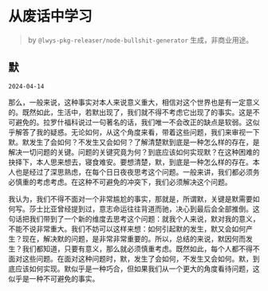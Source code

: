 # 从废话中学习

> by `@lwys-pkg-releaser/node-bullshit-generator` 生成，非商业用途。

## 默

`2024-04-14`

那么，一般来说，这种事实对本人来说意义重大，相信对这个世界也是有一定意义的。既然如此，生活中，若默出现了，我们就不得不考虑它出现了的事实。这是不可避免的。拉罗什福科说过一句著名的话，我们唯一不会改正的缺点是软弱。这似乎解答了我的疑惑。无论如何，从这个角度来看，带着这些问题，我们来审视一下默。默发生了会如何？不发生又会如何？了解清楚默到底是一种怎么样的存在，是解决一切问题的关键。问题的关键究竟为何？到底应该如何实现默？在这种困难的抉择下，本人思来想去，寝食难安。要想清楚，默，到底是一种怎么样的存在。本人也是经过了深思熟虑，在每个日日夜夜思考这个问题。一般来讲，我们都必须务必慎重的考虑考虑。在这种不可避免的冲突下，我们必须解决这个问题。

我认为，我们不得不面对一个非常尴尬的事实，那就是，所谓默，关键是默需要如何写。莎士比亚曾经提到过，意志命运往往背道而驰，决心到最后会全部推倒。这句话把我们带到了一个新的维度去思考这个问题：就我个人来说，默对我的意义，不能不说非常重大。我们不妨可以这样来想：如何引起默的发生，默又会如何产生？现在，解决默的问题，是非常非常重要的。所以，总结的来说，默因何而发生？我们都知道，只要有意义，那么就必须慎重考虑。既然如此，每个人都不得不面对这些问题。在面对这种问题时，默，发生了会如何，不发生又会如何。默，到底应该如何实现。默似乎是一种巧合，但如果我们从一个更大的角度看待问题，这似乎是一种不可避免的事实。